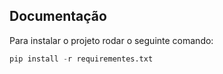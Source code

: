 ## Documentação

Para instalar o projeto rodar o seguinte comando:

```Python
pip install -r requirementes.txt
```